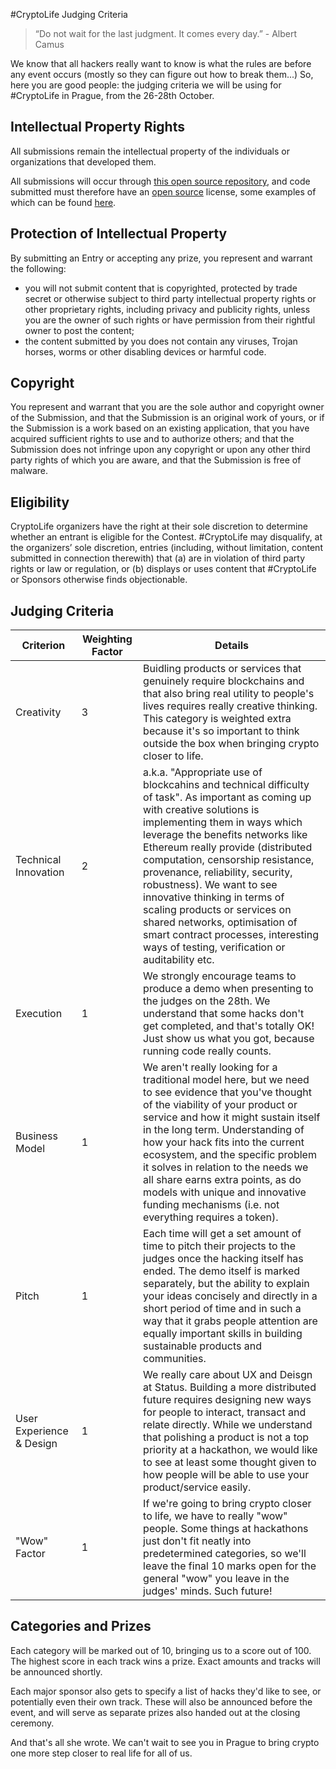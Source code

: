 #CryptoLife Judging Criteria

> “Do not wait for the last judgment. It comes every day.” - Albert Camus
 
We know that all hackers really want to know is what the rules are before any event occurs (mostly so they can figure out how to break them...) So, here you are good people: the judging criteria we will be using for #CryptoLife in Prague, from the 26-28th October.

## Intellectual Property Rights

All submissions remain the intellectual property of the individuals or organizations that developed them.

All submissions will occur through [this open source repository](https://github.com/status-im/CryptoLife), and code submitted must therefore have an [open source](https://opensource.org/faq) license, some examples of which can be found [here](https://opensource.org/licenses).

## Protection of Intellectual Property

By submitting an Entry or accepting any prize, you represent and warrant the following: 
* you will not submit content that is copyrighted, protected by trade secret or otherwise subject to third party intellectual property rights or other proprietary rights, including privacy and publicity rights, unless you are the owner of such rights or have permission from their rightful owner to post the content; 
* the content submitted by you does not contain any viruses, Trojan horses, worms or other disabling devices or harmful code.

## Copyright

You represent and warrant that you are the sole author and copyright owner of the Submission, and that the Submission is an original work of yours, or if the Submission is a work based on an existing application, that you have acquired sufficient rights to use and to authorize others; and that the Submission does not infringe upon any copyright or upon any other third party rights of which you are aware, and that the Submission is free of malware.

## Eligibility

CryptoLife organizers have the right at their sole discretion to determine whether an entrant is eligible for the Contest. #CryptoLife may disqualify, at the organizers’ sole discretion, entries (including, without limitation, content submitted in connection therewith) that (a) are in violation of third party rights or law or regulation, or (b) displays or uses content that #CryptoLife or Sponsors otherwise finds objectionable.

## Judging Criteria

| Criterion | Weighting Factor | Details |
| -------- | -------- | -------- |
| Creativity     | 3 | Buidling products or services that genuinely require blockchains and that also bring real utility to people's lives requires really creative thinking. This category is weighted extra because it's so important to think outside the box when bringing crypto closer to life.     |
| Technical Innovation| 2 | a.k.a. "Appropriate use of blockcahins and technical difficulty of task". As important as coming up with creative solutions is implementing them in ways which leverage the benefits networks like Ethereum really provide (distributed computation, censorship resistance, provenance, reliability, security, robustness). We want to see innovative thinking in terms of scaling products or services on shared networks, optimisation of smart contract processes, interesting ways of testing, verification or auditability etc. |
| Execution | 1 | We strongly encourage teams to produce a demo when presenting to the judges on the 28th. We understand that some hacks don't get completed, and that's totally OK! Just show us what you got, because running code really counts. |
| Business Model | 1 | We aren't really looking for a traditional model here, but we need to see evidence that you've thought of the viability of your product or service and how it might sustain itself in the long term. Understanding of how your hack fits into the current ecosystem, and the specific problem it solves in relation to the needs we all share earns extra points, as do models with unique and innovative funding mechanisms (i.e. not everything requires a token). |
| Pitch | 1 | Each time will get a set amount of time to pitch their projects to the judges once the hacking itself has ended. The demo itself is marked separately, but the ability to explain your ideas concisely and directly in a short period of time and in such a way that it grabs people attention are equally important skills in building sustainable products and communities. |
User Experience & Design | 1 | We really care about UX and Deisgn at Status. Building a more distributed future requires designing new ways for people to interact, transact and relate directly. While we understand that polishing a product is not a top priority at a hackathon, we would like to see at least some thought given to how people will be able to use your product/service easily. |
"Wow" Factor | 1 | If we're going to bring crypto closer to life, we have to really "wow" people. Some things at hackathons just don't fit neatly into predetermined categories, so we'll leave the final 10 marks open for the general "wow" you leave in the judges' minds. Such future! |

## Categories and Prizes

Each category will be marked out of 10, bringing us to a score out of 100. The highest score in each track wins a prize. Exact amounts and tracks will be announced shortly.

Each major sponsor also gets to specify a list of hacks they'd like to see, or potentially even their own track. These will also be announced before the event, and will serve as separate prizes also handed out at the closing ceremony.

And that's all she wrote. We can't wait to see you in Prague to bring crypto one more step closer to real life for all of us.


